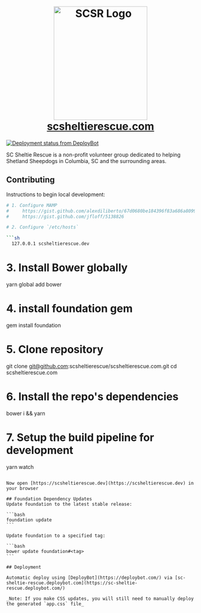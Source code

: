 <h1 align="center">
  <img src="https://cdn.rawgit.com/scsheltierescue/scsheltierescue.com/master/img/SCSR-Logo-New-Transparent_500x606.png" alt="SCSR Logo" width="250" height="303">
  <br>
  <a href="https://scsheltierescue.com/">scsheltierescue.com</a>
</h1>

[![Deployment status from DeployBot](https://sc-sheltie-rescue.deploybot.com/badge/02267417943996/2877.svg)](http://deploybot.com)

SC Sheltie Rescue is a non-profit volunteer group dedicated to helping Shetland Sheepdogs in Columbia, SC and the surrounding areas.

## Contributing

Instructions to begin local development:

```bash
# 1. Configure MAMP
#     https://gist.github.com/alexdiliberto/67d0680be184396f83a686a80990eafd
#     https://gist.github.com/jfloff/5138826

# 2. Configure `/etc/hosts`

```sh
  127.0.0.1 scsheltierescue.dev
```

# 3. Install Bower globally

yarn global add bower

# 4. install foundation gem

gem install foundation

# 5. Clone repository

git clone git@github.com:scsheltierescue/scsheltierescue.com.git
cd scsheltierescue.com

# 6. Install the repo's dependencies

bower i && yarn

# 7. Setup the build pipeline for development

yarn watch
````

Now open [https://scsheltierescue.dev](https://scsheltierescue.dev) in your browser

## Foundation Dependency Updates
Update foundation to the latest stable release:

```bash
foundation update
```

Update foundation to a specified tag:

```bash
bower update foundation#<tag>
```

## Deployment

Automatic deploy using [DeployBot](https://deploybot.com/) via [sc-sheltie-rescue.deploybot.com](https://sc-sheltie-rescue.deploybot.com/)

_Note: If you make CSS updates, you will still need to manually deploy the generated `app.css` file_
